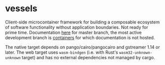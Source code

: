 # vessels

Client-side microcontainer framework for building a composable ecosystem of software functionality without application boundaries. Not ready for prime time. Documentation [here](https://noocene.github.io/vessels) for master branch, the most active development branch is [containers](https://github.com/noocene/vessels/tree/containers) for which documentation is not hosted.

The native target depends on pango/cairo/pangocairo and gstreamer 1.14 or later. The web target uses `wasm-bindgen` (i.e. with Rust's `wasm32-unknown-unknown` target) and has no external dependencies not managed by cargo.